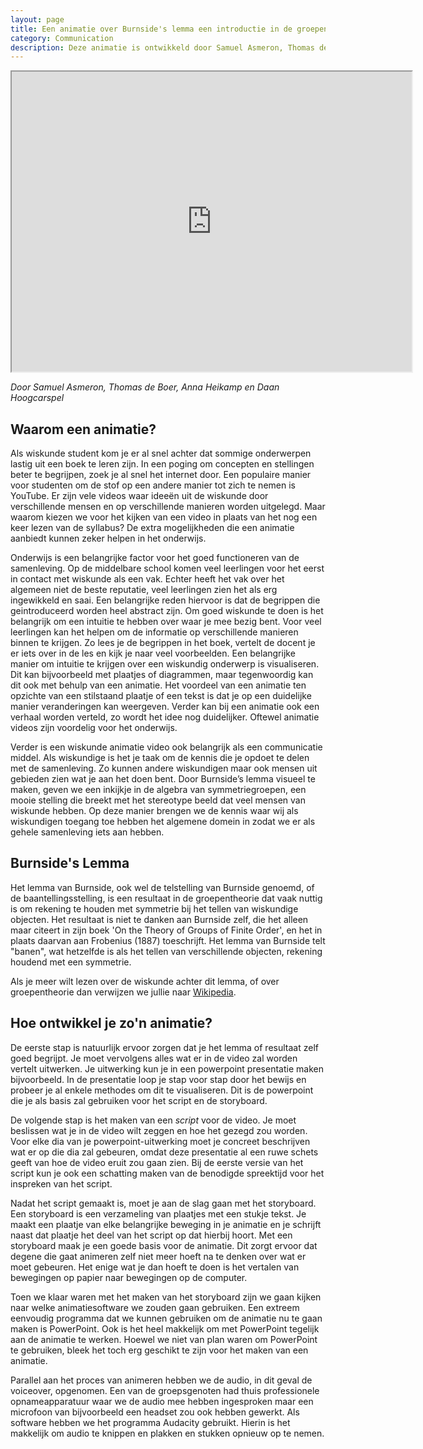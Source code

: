 ```yaml
---
layout: page
title: Een animatie over Burnside's lemma een introductie in de groepentheorie
category: Communication
description: Deze animatie is ontwikkeld door Samuel Asmeron, Thomas de Boer, Anna Heikamp en Daan Hoogcarspel. De animatie gaat over een stelling waar je bijvoorbeeld deze vraag mee kan beantwoorden. Stel er is een winkel waar kralenkettingen worden verkocht die bestaan uit de kleuren rood, blauw en geel. Hoeveel verschillende kettingen kan deze winkel verkopen, er vanuitgaande dat we oneindig veel kralen van elke kleur hebben?
---
```


<html>
<p align="center">
<iframe
    width="640"
    height="480"
    src="https://www.youtube.com/embed/Exot1TqjElY"
    allowfullscreen
>
</iframe></p>

<p><i>Door Samuel Asmeron, Thomas de Boer, Anna Heikamp en Daan Hoogcarspel</i></p>


<h2> Waarom een animatie?</h2>
<p></p>
<p> Als wiskunde student kom je er al snel achter dat sommige onderwerpen lastig uit een boek te leren zijn. In een poging om concepten en stellingen beter te begrijpen, zoek je al snel het internet door. Een populaire manier voor studenten om de stof op een andere manier tot zich te nemen is YouTube. Er zijn vele videos waar ideeën uit de wiskunde door verschillende mensen en op verschillende manieren worden uitgelegd. Maar waarom kiezen we voor het kijken van een video in plaats van het nog een keer lezen van de syllabus? De extra mogelijkheden die een animatie aanbiedt kunnen zeker helpen in het onderwijs.</p>

<p>Onderwijs is een belangrijke factor voor het goed functioneren van de samenleving. Op de middelbare school komen veel leerlingen voor het eerst in contact met wiskunde als een vak. Echter heeft het vak over het algemeen niet de beste reputatie, veel leerlingen zien het als erg ingewikkeld en saai. Een belangrijke reden hiervoor is dat de begrippen die geintroduceerd worden heel abstract zijn. Om goed wiskunde te doen is het belangrijk om een intuitie te hebben over waar je mee bezig bent. Voor veel leerlingen kan het helpen om de informatie op verschillende manieren binnen te krijgen. Zo lees je de begrippen in het boek, vertelt de docent je er iets over in de les en kijk je naar veel voorbeelden. Een belangrijke manier om intuitie te krijgen over een wiskundig onderwerp is visualiseren. Dit kan bijvoorbeeld met plaatjes of diagrammen, maar tegenwoordig kan dit ook met behulp van een animatie. Het voordeel van een animatie ten opzichte van een stilstaand plaatje of een tekst is dat je op een duidelijke manier veranderingen kan weergeven. Verder kan bij een animatie ook een verhaal worden verteld, zo wordt het idee nog duidelijker. Oftewel animatie videos zijn voordelig 
voor het onderwijs. </p>
<p>Verder is een wiskunde animatie video ook belangrijk als een communicatie middel. Als wiskundige is het je taak om de kennis die je opdoet te delen met de samenleving. Zo kunnen andere wiskundigen maar ook mensen uit gebieden zien wat je aan het doen bent. Door Burnside’s lemma visueel te maken, geven we een inkijkje in de algebra van symmetriegroepen, een mooie stelling die breekt met het stereotype beeld dat veel mensen van wiskunde hebben. Op deze manier brengen we de kennis waar wij als wiskundigen toegang toe hebben het algemene domein in zodat we er als gehele samenleving iets aan hebben.</p>
<p></p>
<h2> Burnside's Lemma</h2>

Het lemma van Burnside, ook wel de telstelling van Burnside genoemd, of de baantellingsstelling, is een resultaat in de groepentheorie dat vaak nuttig is om rekening te houden met symmetrie bij het tellen van wiskundige objecten. Het resultaat is niet te danken aan Burnside zelf, die het alleen maar citeert in zijn boek 'On the Theory of Groups of Finite Order', en het in plaats daarvan aan Frobenius (1887) toeschrijft. Het lemma van Burnside telt "banen", wat hetzelfde is als het tellen van verschillende objecten, rekening houdend met een symmetrie. 

Als je meer wilt lezen over de wiskunde achter dit lemma, of over groepentheorie dan verwijzen we jullie naar <a href="[url](https://en.wikipedia.org/wiki/Burnside%27s_lemma)">Wikipedia</a>.

<p></p>
<h2> Hoe ontwikkel je zo'n animatie?</h2>

<p>De eerste stap is natuurlijk ervoor zorgen dat je het lemma of resultaat zelf goed begrijpt. Je moet vervolgens alles wat er in de video zal worden vertelt uitwerken. Je uitwerking kun je in een powerpoint presentatie maken bijvoorbeeld. In de presentatie loop je stap voor stap door het bewijs en probeer je al enkele methodes om dit te visualiseren. Dit is de powerpoint die je als basis zal gebruiken voor het script en de storyboard.</p>

<p>De volgende stap is het maken van een <i>script</i> voor de video. Je moet beslissen wat je in de video wilt zeggen en hoe het gezegd zou worden. Voor elke dia van je powerpoint-uitwerking moet je concreet beschrijven wat er op die dia zal gebeuren, omdat deze presentatie al een ruwe schets geeft van hoe de video eruit zou gaan zien. Bij de eerste versie van het script kun je ook een schatting maken van de benodigde spreektijd voor het inspreken van het script. </p>

<p>Nadat het script gemaakt is, moet je aan de slag gaan met het storyboard. Een storyboard is een verzameling van plaatjes met een stukje tekst. Je maakt een plaatje van elke belangrijke beweging in je animatie en je schrijft naast dat plaatje het deel van het script op dat hierbij hoort. Met een storyboard maak je een goede basis voor de animatie. Dit zorgt ervoor dat degene die gaat animeren zelf niet meer hoeft na te denken over wat er moet gebeuren. Het enige wat je dan hoeft te doen is het vertalen van bewegingen op papier naar bewegingen op de computer.</p>

<p>Toen we klaar waren met het maken van het storyboard zijn we gaan kijken naar welke animatiesoftware we zouden gaan gebruiken. Een extreem eenvoudig programma dat we kunnen gebruiken om de animatie nu te gaan maken is PowerPoint. Ook is het heel makkelijk om met PowerPoint tegelijk aan de animatie te werken. Hoewel we niet van plan waren om PowerPoint te gebruiken, bleek het toch erg geschikt te zijn voor het maken van een animatie.</p>

<p>Parallel aan het proces van animeren hebben we de audio, in dit geval de voiceover, opgenomen. Een van de groepsgenoten had thuis professionele opnameapparatuur waar we de audio mee hebben ingesproken maar een microfoon van bijvoorbeeld een headset zou ook hebben gewerkt. Als software hebben we het programma Audacity gebruikt. Hierin is het makkelijk om audio te knippen en plakken en stukken opnieuw op te nemen.</p>
</html>
	 
